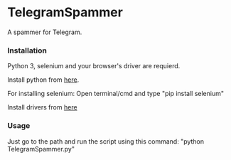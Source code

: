 # TelegramSpammer
A spammer for Telegram.
### Installation
Python 3, selenium and your browser's driver are requierd.

Install python from [here](https://www.python.org/downloads/).

For installing selenium: Open terminal/cmd and type "pip install selenium"

Install drivers from [here](https://selenium-python.readthedocs.io/installation.html#drivers)
### Usage
Just go to the path and run the script using this command: "python TelegramSpammer.py"

